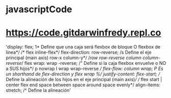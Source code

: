 # javascriptCode
# https://code.gitdarwinfredy.repl.co
'display: flex;
1* Define que una caja será flexbox de bloque O flexbox de linea*/
/* flex inline-flex*/
 flex-direction: row-reverse;
/s Define el eje principal (main axis) row-x column-y*/
/*row row-reverse column column-reverse*/
flex wrap: wrap -reverse;
/" Define si la caja flexbox envuelve o NO a SUS hijos*/
p nowrap I wrap wrap-reverse */
flex-flow: column wrap;
P Es un shorthand de flex-direction y flex wrap %/
justify-content: flex-start;
/* Define la alineación de los hijos en el eje principal (main axis)*/
/* flex start | center flex end space between space around space evenly*/
align-items: stretch;
/^ Define la alineación'
